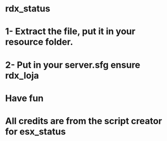 # rdx_status

# 1- Extract the file, put it in your resource folder.
# 2- Put in your server.sfg ensure rdx_loja
# Have fun
# All credits are from the script creator for esx_status
